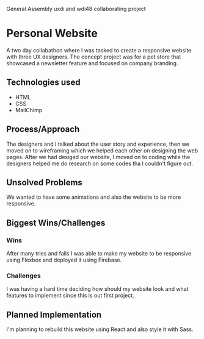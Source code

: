 General Assembly uxdi and wdi48 collaborating project

<h1>Personal Website</h1>
A two day collabathon where I was tasked to create a responsive website with three UX designers. The concept project was for a pet store that showcased a newsletter feature and focused on company branding.

<h2>Technologies used</h2>
<ul>
  <li>HTML</li>
  <li>CSS</li>
  <li>MailChimp</li>
</ul>
<h2>Process/Approach</h2>
The designers and I talked about the user story and experience, then we moved on to wireframing which we helped each other on designing the web pages. After we had desiged our website, I moved on to coding while the designers helped me do research on some codes tha I couldn't figure out. 

<h2>Unsolved Problems</h2>
We wanted to have some animations and also the website to be more responsive.

<h2>Biggest Wins/Challenges</h2>
<h3>Wins</h3>
After many tries and fails I was able to make my website to be responsive using Flexbox and deployed it using Firebase.
<h3>Challenges</h3>
I was having a hard time deciding how should my website look and what features to implement since this is out first project.

<h2>Planned Implementation</h2>
I'm planning to rebuild this website using React and also style it with Sass.
